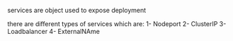 services are object used to expose deployment


there are different types of services which are:
1- Nodeport
2- ClusterIP
3- Loadbalancer
4- ExternalNAme


